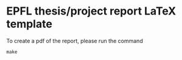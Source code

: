 # EPFL thesis/project report LaTeX template

To create a pdf of the report, please run the command
```
make
```
